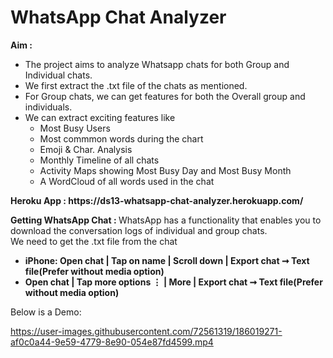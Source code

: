 # WhatsApp Chat Analyzer


<b>Aim : </b>
<ul>
  <li>The project aims to analyze Whatsapp chats for both Group and Individual chats.</li>
  <li>We first extract the .txt file of the chats as mentioned.</li>
  <li>For Group chats, we can get features for both the Overall group and individuals.</li>
  <li>We can extract exciting features like
    <ul>
      <li>Most Busy Users</li>
      <li>Most commmon words during the chart</li>
      <li>Emoji & Char. Analysis</li>
      <li>Monthly Timeline of all chats</li>
      <li>Activity Maps showing Most Busy Day and Most Busy Month</li>
      <li>A WordCloud of all words used in the chat</li>
    </ul>
  </li>
</ul>
<b>Heroku App : https://ds13-whatsapp-chat-analyzer.herokuapp.com/</b><br>

<b>Getting WhatsApp Chat : </b>
WhatsApp has a functionality that enables you to download the conversation logs of individual and group chats.<br>
We need to get the .txt file from the chat
<ul>
  <li><b>iPhone: Open chat | Tap on name | Scroll down | Export chat ➞ Text file(Prefer without media option)</b></li>
  <li><b>Open chat | Tap more options ⋮ | More | Export chat ➞ Text file(Prefer without media option)</b></li>
</ul>

Below is a Demo:

https://user-images.githubusercontent.com/72561319/186019271-af0c0a44-9e59-4779-8e90-054e87fd4599.mp4

